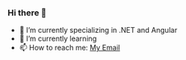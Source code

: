 ### Hi there 👋
- 🔭 I’m currently specializing in .NET and Angular
- 🌱 I’m currently learning 
- 📫 How to reach me: [My Email](mailto:serialgeronimo@gmail.com)
<!--
**GeronimoSerial/GeronimoSerial** is a ✨ _special_ ✨ repository because its `README.md` (this file) appears on your GitHub profile.

Here are some ideas to get you started:

- 🔭 I’m currently working on ...
- 🌱 I’m currently learning ...
- 👯 I’m looking to collaborate on ...
- 🤔 I’m looking for help with ...
- 💬 Ask me about ...
- 📫 How to reach me: ...
- 😄 Pronouns: ...
- ⚡ Fun fact: ...
-->
